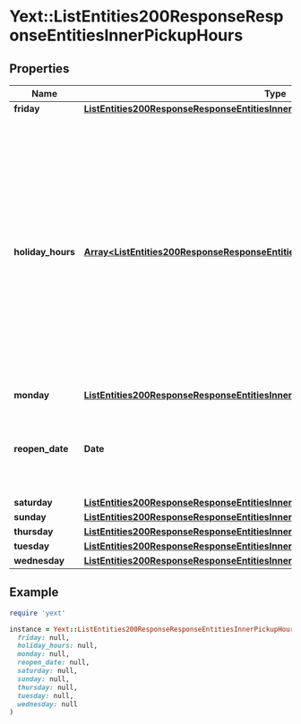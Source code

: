 # Yext::ListEntities200ResponseResponseEntitiesInnerPickupHours

## Properties

| Name | Type | Description | Notes |
| ---- | ---- | ----------- | ----- |
| **friday** | [**ListEntities200ResponseResponseEntitiesInnerPickupHoursFriday**](ListEntities200ResponseResponseEntitiesInnerPickupHoursFriday.md) |  | [optional] |
| **holiday_hours** | [**Array&lt;ListEntities200ResponseResponseEntitiesInnerPickupHoursHolidayHoursInner&gt;**](ListEntities200ResponseResponseEntitiesInnerPickupHoursHolidayHoursInner.md) |  **NOTE:** The list of Holiday Hours that you send us must be comprehensive. For example, if you send us a list of Holiday Hours that does not include Holiday Hours that you sent in your last update, Yext considers the missing Holiday Hours to be deleted, and we remove them.    Array must be ordered.   Filtering Type: &#x60;list of object&#x60; | [optional] |
| **monday** | [**ListEntities200ResponseResponseEntitiesInnerPickupHoursMonday**](ListEntities200ResponseResponseEntitiesInnerPickupHoursMonday.md) |  | [optional] |
| **reopen_date** | **Date** |  Date must be on or after 1970-01-01 Date must be before or on 2038-01-01  Filtering Type: &#x60;date&#x60; | [optional] |
| **saturday** | [**ListEntities200ResponseResponseEntitiesInnerPickupHoursSaturday**](ListEntities200ResponseResponseEntitiesInnerPickupHoursSaturday.md) |  | [optional] |
| **sunday** | [**ListEntities200ResponseResponseEntitiesInnerPickupHoursSunday**](ListEntities200ResponseResponseEntitiesInnerPickupHoursSunday.md) |  | [optional] |
| **thursday** | [**ListEntities200ResponseResponseEntitiesInnerPickupHoursThursday**](ListEntities200ResponseResponseEntitiesInnerPickupHoursThursday.md) |  | [optional] |
| **tuesday** | [**ListEntities200ResponseResponseEntitiesInnerPickupHoursTuesday**](ListEntities200ResponseResponseEntitiesInnerPickupHoursTuesday.md) |  | [optional] |
| **wednesday** | [**ListEntities200ResponseResponseEntitiesInnerPickupHoursWednesday**](ListEntities200ResponseResponseEntitiesInnerPickupHoursWednesday.md) |  | [optional] |

## Example

```ruby
require 'yext'

instance = Yext::ListEntities200ResponseResponseEntitiesInnerPickupHours.new(
  friday: null,
  holiday_hours: null,
  monday: null,
  reopen_date: null,
  saturday: null,
  sunday: null,
  thursday: null,
  tuesday: null,
  wednesday: null
)
```

